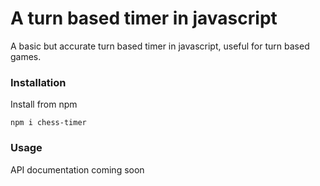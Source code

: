 # A turn based timer in javascript   
A basic but accurate turn based timer in javascript, useful for turn based games.

### Installation   
Install from npm
```
npm i chess-timer
```

### Usage   
API documentation coming soon